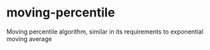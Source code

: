 # moving-percentile
Moving percentile algorithm, similar in its requirements to exponential moving average
